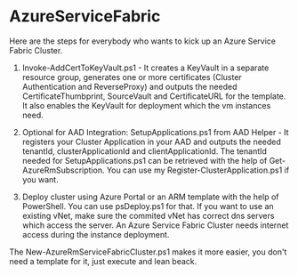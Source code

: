# AzureServiceFabric

Here are the steps for everybody who wants to kick up an Azure Service Fabric Cluster.

1.	Invoke-AddCertToKeyVault.ps1 - It creates a KeyVault in a separate resource group, generates one or more certificates (Cluster Authentication and ReverseProxy) and outputs the needed CertificateThumbprint, SourceVault and CertificateURL for the template. It also enables the KeyVault for deployment which the vm instances need.

2.	Optional for AAD Integration: SetupApplications.ps1 from AAD Helper - It registers your Cluster Application in your AAD and outputs the needed tenantId, clusterApplicationId and clientApplicationId. The tenantId needed for SetupApplications.ps1 can be retrieved with the help of Get-AzureRmSubscription. You can use my Register-ClusterApplication.ps1 if you want.

3.	Deploy cluster using Azure Portal or an ARM template with the help of PowerShell. You can use psDeploy.ps1 for that. If you want to use an existing vNet, make sure the commited vNet has correct dns servers which access the server. An Azure Service Fabric Cluster needs internet access during the instance deployment.

The New-AzureRmServiceFabricCluster.ps1 makes it more easier, you don't need a template for it, just execute and lean beack.
